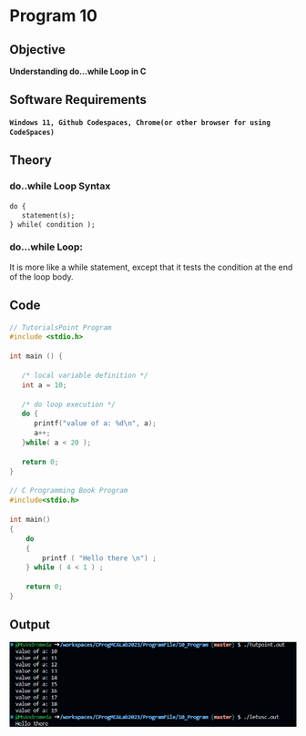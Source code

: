 # Program 10
## Objective
**Understanding do...while Loop in C**


## Software Requirements
**`Windows 11, Github Codespaces, Chrome(or other browser for using CodeSpaces)`**


## Theory

### do..while Loop Syntax
```
do {
   statement(s);
} while( condition );
```

### do...while Loop:
It is more like a while statement, except that it tests the condition at the end of the loop body.


## Code
```c
// TutorialsPoint Program
#include <stdio.h>
 
int main () {

   /* local variable definition */
   int a = 10;

   /* do loop execution */
   do {
      printf("value of a: %d\n", a);
      a++;
   }while( a < 20 );
 
   return 0;
}

// C Programming Book Program
#include<stdio.h>

int main() 
{ 
    do 
    { 
        printf ( "Hello there \n") ; 
    } while ( 4 < 1 ) ; 
    
    return 0;
}
```

## Output
![Understanding do...while Program Output](./Prog10_Outpur.png)